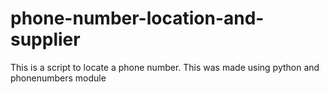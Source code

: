 # phone-number-location-and-supplier

This is a script to locate a phone number. This was made using python and phonenumbers module
